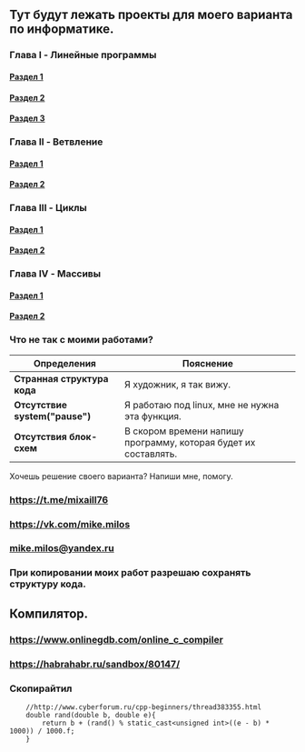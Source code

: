 ## Тут будут лежать проекты для моего варианта по информатике.

### Глава I - Линейные программы
#### [Раздел 1](./Section-1)
#### [Раздел 2](./Section-2)
#### [Раздел 3](./Section-3)

### Глава II - Ветвление
#### [Раздел 1](./Section-4)
#### [Раздел 2](./Section-5)

### Глава III - Циклы
#### [Раздел 1](./Section-6)
#### [Раздел 2](./Section-7)

### Глава IV - Массивы
#### [Раздел 1](./Section-8)
#### [Раздел 2](./Section-9)


### Что не так с моими работами?
Определения     | Пояснение
----------------|----------------------
**Странная структура кода**| Я художник, я так вижу.
**Отсутствие system("pause")**| Я работаю под linux, мне не нужна эта функция.
**Отсутствия блок-схем**| В скором времени напишу программу, которая будет их составлять.


Хочешь решение своего варианта?
Напиши мне, помогу. 

### https://t.me/mixaill76
### https://vk.com/mike.milos
### mike.milos@yandex.ru


### При копировании моих работ разрешаю сохранять структуру кода. 


## Компилятор. 
### https://www.onlinegdb.com/online_c_compiler
### https://habrahabr.ru/sandbox/80147/

### Скопирайтил
```
    //http://www.cyberforum.ru/cpp-beginners/thread383355.html
    double rand(double b, double e){
        return b + (rand() % static_cast<unsigned int>((e - b) * 1000)) / 1000.f;   
    }
```